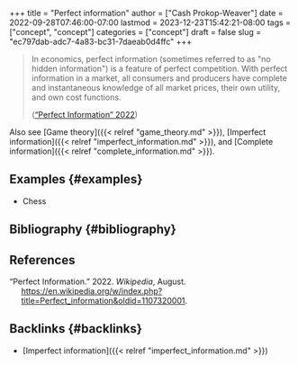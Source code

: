 +++
title = "Perfect information"
author = ["Cash Prokop-Weaver"]
date = 2022-09-28T07:46:00-07:00
lastmod = 2023-12-23T15:42:21-08:00
tags = ["concept", "concept"]
categories = ["concept"]
draft = false
slug = "ec797dab-adc7-4a83-bc31-7daeab0d4ffc"
+++

> In economics, perfect information (sometimes referred to as "no hidden information") is a feature of perfect competition. With perfect information in a market, all consumers and producers have complete and instantaneous knowledge of all market prices, their own utility, and own cost functions.
>
> (<a href="#citeproc_bib_item_1">“Perfect Information” 2022</a>)

Also see [Game theory]({{< relref "game_theory.md" >}}), [Imperfect information]({{< relref "imperfect_information.md" >}}), and [Complete information]({{< relref "complete_information.md" >}}).


## Examples {#examples}

-   Chess


## Bibliography {#bibliography}

## References

<style>.csl-entry{text-indent: -1.5em; margin-left: 1.5em;}</style><div class="csl-bib-body">
  <div class="csl-entry"><a id="citeproc_bib_item_1"></a>“Perfect Information.” 2022. <i>Wikipedia</i>, August. <a href="https://en.wikipedia.org/w/index.php?title=Perfect_information&oldid=1107320001">https://en.wikipedia.org/w/index.php?title=Perfect_information&#38;oldid=1107320001</a>.</div>
</div>



## Backlinks {#backlinks}

-   [Imperfect information]({{< relref "imperfect_information.md" >}})
